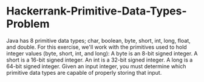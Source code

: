 # Hackerrank-Primitive-Data-Types-Problem
Java has 8 primitive data types; char, boolean, byte, short, int, long, float, and double. For this exercise, we'll work with the primitives used to hold integer values (byte, short, int, and long):  A byte is an 8-bit signed integer. A short is a 16-bit signed integer. An int is a 32-bit signed integer. A long is a 64-bit signed integer. Given an input integer, you must determine which primitive data types are capable of properly storing that input.
